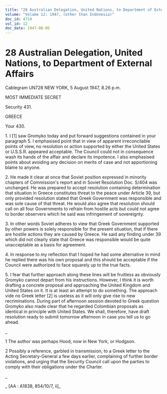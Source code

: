 ```yaml
---
title: "28 Australian Delegation, United Nations, to Department of External Affairs"
volume: "Volume 12: 1947, (other than Indonesia)"
doc_id: 4710
vol_id: 12
doc_date: 1947-08-05
---
```


# 28 Australian Delegation, United Nations, to Department of External Affairs

Cablegram UN728 NEW YORK, 5 August 1947, 8.26 p.m.

MOST IMMEDIATE SECRET

Security 431.

GREECE

Your 430.

1\. I [1] saw Gromyko today and put forward suggestions contained in your paragraph 5. I emphasised point that in view of apparent irreconcilable points of view, no resolution or action supported by either the United States or U.S.S.R. appeared acceptable. The Council could not in consequence wash its hands of the affair and declare its impotence. I also emphasised points about avoiding any decision on merits of case and not apportioning blame to anyone.

2\. He made it clear at once that Soviet position expressed in minority chapters of Commission's report and in Soviet Resolution Doc. S/404 was unchanged. He was prepared to accept resolution containing determination that situation in Greece constitutes threat to the peace under Article 39, but only provided resolution stated that Greek Government was responsible and was sole cause of that threat. He would also agree that resolution should call on all four Governments to refrain from hostile acts but could not agree to border observers which he said was infringement of sovereignty.

3\. In other words Soviet adheres to view that Greek Government supported by other powers is solely responsible for the present situation, that if there are hostile actions they are caused by Greece. He said any finding under 39 which did not clearly state that Greece was responsible would be quite unacceptable as a basis for agreement.

4\. In response to my reflection that I hoped he had some alternative in mind he replied there was his own proposal and this should be acceptable if the Council were authorized to face squarely up to the true facts.

5\. I fear that further approach along these lines will be fruitless as obviously Gromyko cannot depart from his instructions. However, I think it is worth drafting a concrete proposal and approaching the United Kingdom and United States on it. It is at least an attempt to do something. The approach vide no Greek letter [2] is useless as it will only give rise to new recriminations. During part of afternoon session devoted to Greek question Gromyko also made clear that he regarded Colombian proposals as identical in principle with United States. We shall, therefore, have draft resolution ready to submit tomorrow afternoon in case you tell us to go ahead.

_

1 The author was perhaps Hood, now in New York, or Hodgson.

2 Possibly a reference, garbled in transmission, to a Greek letter to the Acting Secretary-General a few days earlier, complaining of further border violations, and urging that the Security Council call upon the parties to comply with their obligations under the Charter.

_

_ [AA : A1838, 854/10/7, ii]_
